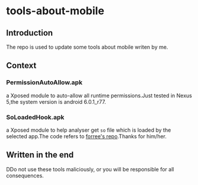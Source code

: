 # tools-about-mobile
## Introduction
The repo is used to update some tools about mobile writen by me.
## Context
### PermissionAutoAllow.apk
a Xposed module to auto-allow all runtime permissions.Just tested in Nexus 5,the system version is android 6.0.1_r77.
### SoLoadedHook.apk
a Xposed module to help analyser get `so` file which is loaded by the selected app.The code refers to [forree's repo](https://github.com/fooree/fooXposed/tree/master/Foox_1stx).Thanks for him/her.
## Written in the end
DDo not use these tools maliciously, or you will be responsible for all consequences.
